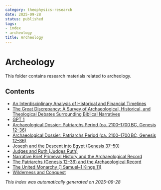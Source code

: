 ```yaml
---
category: theophysics-research
date: 2025-09-28
status: published
tags:
- index
- archeology
title: Archeology
---
```

   
# Archeology   
   
This folder contains research materials related to archeology.   
   
## Contents   
   
   
- [An Interdisciplinary Analysis of Historical and Financial Timelines](../Archeology/An%20Interdisciplinary%20Analysis%20of%20Historical%20and%20Financial%20Timelines.md)   
- [The Great Discrepancy: A Survey of Archaeological, Historical, and Theological Debates Surrounding Biblical Narratives](../Archeology/Archaeological.md)   
- [GPT 1](../Archeology/GPT%201.md)   
- [Archaeological Dossier: Patriarchs Period (ca. 2100–1700 BC, Genesis 12–36)](../Archeology/GPT%203.md)   
- [Archaeological Dossier: Patriarchs Period (ca. 2100–1700 BC, Genesis 12–36)](../Archeology/GPT.md)   
- [Joseph and the Descent into Egypt (Genesis 37–50)](../Archeology/Joseph%20and%20the%20Descent%20into%20Egypt%20%28Genesis%2037%E2%80%9350%29.md)   
- [Judges and Ruth (Judges Ruth)](../Archeology/Judges%20and%20Ruth%20%28Judges%20Ruth%29.md)   
- [Narrative Brief Primeval History and the Archaeological Record](../Archeology/Narrative%20Brief%20Primeval%20History%20and%20the%20Archaeological%20Record.md)   
- [The Patriarchs (Genesis 12–36) and the Archaeological Record](../Archeology/The%20Patriarchs%20%28Genesis%2012%E2%80%9336%29%20and%20the%20Archaeological%20Record.md)   
- [The United Monarchy (1 Samuel–1 Kings 11)](../Archeology/The%20United%20Monarchy%20%281%20Samuel%E2%80%931%20Kings%2011%29.md)   
- [Wilderness and Conquest](../Archeology/Wilderness%20and%20Conquest.md)   
   
*This index was automatically generated on 2025-09-28*